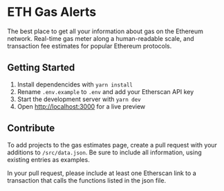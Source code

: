 # ETH Gas Alerts

The best place to get all your information about gas on the Ethereum network. Real-time gas meter along a human-readable scale, and transaction fee estimates for popular Ethereum protocols.

## Getting Started

1. Install dependencides with `yarn install`
2. Rename `.env.example` to `.env` and add your Etherscan API key
3. Start the development server with `yarn dev`
4. Open [http://localhost:3000](http://localhost:3000) for a live preview

## Contribute

To add projects to the gas estimates page, create a pull request with your additions to `/src/data.json`. Be sure to include all information, using existing entries as examples.

In your pull request, please include at least one Etherscan link to a  transaction that calls the functions listed in the json file.
